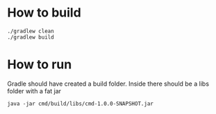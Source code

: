# How to build

```
./gradlew clean
./gradlew build
```

# How to run

Gradle should have created a build folder. Inside there should be a libs folder with a fat jar
```
java -jar cmd/build/libs/cmd-1.0.0-SNAPSHOT.jar
```